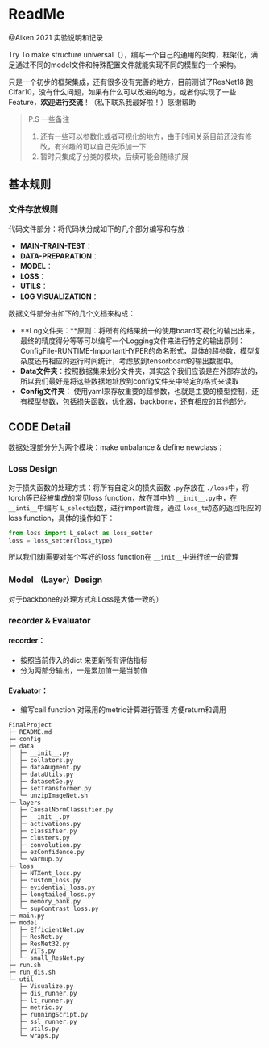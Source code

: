 # ReadMe

@Aiken 2021 实验说明和记录

Try To make structure universal（），编写一个自己的通用的架构，框架化，满足通过不同的model文件和特殊配置文件就能实现不同的模型的一个架构。

只是一个初步的框架集成，还有很多没有完善的地方，目前测试了ResNet18 跑Cifar10，没有什么问题，如果有什么可以改进的地方，或者你实现了一些Feature，**欢迎进行交流**！（私下联系我最好啦！）感谢帮助

> P.S 一些备注
>
> 1. 还有一些可以参数化或者可视化的地方，由于时间关系目前还没有修改，有兴趣的可以自己先添加一下
> 2. 暂时只集成了分类的模块，后续可能会随缘扩展

## 基本规则

### 文件存放规则

代码文件部分：将代码块分成如下的几个部分编写和存放：

- **MAIN-TRAIN-TEST**：
- **DATA-PREPARATION**：
- **MODEL**：
- **LOSS**：
- **UTILS**：
- **LOG VISUALIZATION**：

数据文件部分由如下的几个文档来构成：

- **Log文件夹：**原则：将所有的结果统一的使用board可视化的输出出来，最终的精度得分等等可以编写一个Logging文件来进行特定的输出原则：ConfigFile-RUNTIME-ImportantHYPER的命名形式，具体的超参数，模型复杂度还有相应的运行时间统计，考虑放到tensorboard的输出数据中。
- **Data文件夹**：按照数据集来划分文件夹，其实这个我们应该是在外部存放的，所以我们最好是将这些数据地址放到config文件夹中特定的格式来读取
- **Config文件夹**：
  使用yaml来存放重要的超参数，也就是主要的模型控制，还有模型参数，包括损失函数，优化器，backbone，还有相应的其他部分。

## CODE Detail

数据处理部分分为两个模块：make unbalance & define newclass；

### Loss  Design

对于损失函数的处理方式：将所有自定义的损失函数 `.py`存放在 `./loss`中，将torch等已经被集成的常见loss function，放在其中的 `__init__.py`中，在 `__inti__`中编写 `L_select`函数，进行import管理，通过 `loss_t`动态的返回相应的loss function，具体的操作如下：

```python
from loss import L_select as loss_setter
loss = loss_setter(loss_type)
```

所以我们就i需要对每个写好的loss function在 `__init__`中进行统一的管理

### Model （Layer）Design

对于backbone的处理方式和Loss是大体一致的）

### recorder & Evaluator

#### recorder：

* 按照当前传入的dict 来更新所有评估指标
* 分为两部分输出，一是累加值一是当前值

#### Evaluator：

* 编写call function 对采用的metric计算进行管理 方便return和调用

```
FinalProject
├─ README.md
├─ config
├─ data
│  ├─ __init__.py
│  ├─ collators.py
│  ├─ dataAugment.py
│  ├─ dataUtils.py
│  ├─ datasetGe.py
│  ├─ setTransformer.py
│  └─ unzipImageNet.sh
├─ layers
│  ├─ CausalNormClassifier.py
│  ├─ __init__.py
│  ├─ activations.py
│  ├─ classifier.py
│  ├─ clusters.py
│  ├─ convolution.py
│  ├─ ezConfidence.py
│  └─ warmup.py
├─ loss
│  ├─ NTXent_loss.py
│  ├─ custom_loss.py
│  ├─ evidential_loss.py
│  ├─ longtailed_loss.py
│  ├─ memory_bank.py
│  └─ supContrast_loss.py
├─ main.py
├─ model
│  ├─ EfficientNet.py
│  ├─ ResNet.py
│  ├─ ResNet32.py
│  ├─ ViTs.py
│  └─ small_ResNet.py
├─ run.sh
├─ run_dis.sh
└─ util
   ├─ Visualize.py
   ├─ dis_runner.py
   ├─ lt_runner.py
   ├─ metric.py
   ├─ runningScript.py
   ├─ ssl_runner.py
   ├─ utils.py
   └─ wraps.py

```